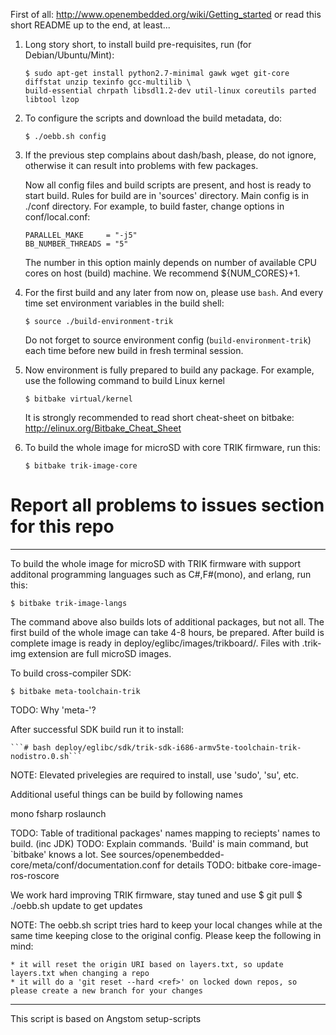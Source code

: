 First of all:
	http://www.openembedded.org/wiki/Getting_started
or read this short README up to the end, at least...

1. Long story short, to install build pre-requisites, run (for Debian/Ubuntu/Mint):

    ```shell
    $ sudo apt-get install python2.7-minimal gawk wget git-core diffstat unzip texinfo gcc-multilib \
    build-essential chrpath libsdl1.2-dev util-linux coreutils parted libtool lzop
    ```

1. To configure the scripts and download the build metadata, do:

    ```shell
    $ ./oebb.sh config
    ```

1. If the previous step complains about dash/bash, please, do not ignore, otherwise it can result into problems with few packages. 

    Now all config files and build scripts are present, and host is ready to start build. Rules for build are in 'sources' directory.
    Main config is in  ./conf directory. For example, to build faster, change options in conf/local.conf:

       PARALLEL_MAKE     = "-j5"
       BB_NUMBER_THREADS = "5"

    The number in this option mainly depends on number of available CPU cores on host (build) machine. We recommend ${NUM_CORES}+1.

1. For the first build and any later from now on, please use `bash`. And every time set environment variables in the build shell:
  
    ```$ source ./build-environment-trik```
  
    Do not forget to source environment config (`build-environment-trik`) each time before new build in fresh terminal session.

1. Now environment is fully prepared to build any package. For example, use the following command to build Linux kernel

    ```$ bitbake virtual/kernel```

    It is strongly recommended to read short cheat-sheet on bitbake: http://elinux.org/Bitbake_Cheat_Sheet

1. To build the whole image for microSD with core TRIK firmware, run this:

    ```$ bitbake trik-image-core```


# Report all problems to issues section for this repo

-------

To build the whole image for microSD with TRIK firmware with support additonal programming languages such as C#,F#(mono), and erlang, run this:

	$ bitbake trik-image-langs

The command above also builds lots of additional packages, but not all. The first build of the whole image can take 4-8 hours, be prepared.
After build is complete image is ready in deploy/eglibc/images/trikboard/. Files with .trik-img extension are full microSD images.

To build cross-compiler SDK:

	$ bitbake meta-toolchain-trik

TODO: Why 'meta-'?

After successful SDK build run it to install:

	```# bash deploy/eglibc/sdk/trik-sdk-i686-armv5te-toolchain-trik-nodistro.0.sh```

NOTE: Elevated privelegies are required to install, use 'sudo', 'su', etc.


Additional useful things can be build by following names

mono
fsharp
roslaunch

TODO: Table of traditional packages' names mapping to reciepts' names to build. (inc JDK)
TODO: Explain commands. 'Build' is main command, but `bitbake' knows a lot. See sources/openembedded-core/meta/conf/documentation.conf for details
TODO: bitbake core-image-ros-roscore



We work hard improving TRIK firmware, stay tuned and use 
	$ git pull
	$ ./oebb.sh update
to get updates

NOTE: The oebb.sh script tries hard to keep your local changes while at the same time keeping close to the original config. Please keep the following in mind:

	* it will reset the origin URI based on layers.txt, so update layers.txt when changing a repo
	* it will do a 'git reset --hard <ref>' on locked down repos, so please create a new branch for your changes

-------
This script is based on Angstom setup-scripts
